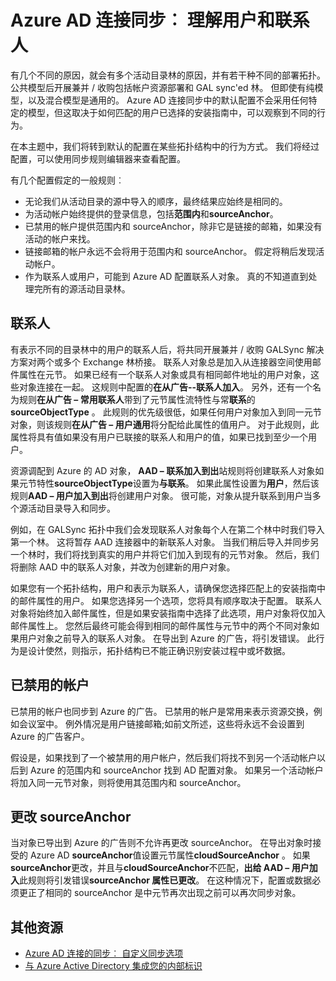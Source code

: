 <properties
    pageTitle="Azure AD 连接同步︰ 理解用户和联系人 |Microsoft Azure"
    description="解释用户和 Azure AD 连接同步的联系人。"
    services="active-directory"
    documentationCenter=""
    authors="markusvi"
    manager="femila"
    editor=""/>

<tags
    ms.service="active-directory"
    ms.workload="identity"
    ms.tgt_pltfrm="na"
    ms.devlang="na"
    ms.topic="article"
    ms.date="10/10/2016"
    ms.author="markusvi;andkjell"/>


# <a name="azure-ad-connect-sync-understanding-users-and-contacts"></a>Azure AD 连接同步︰ 理解用户和联系人

有几个不同的原因，就会有多个活动目录林的原因，并有若干种不同的部署拓扑。 公共模型后开展兼并 / 收购包括帐户资源部署和 GAL sync'ed 林。 但即使有纯模型，以及混合模型是通用的。 Azure AD 连接同步中的默认配置不会采用任何特定的模型，但这取决于如何匹配的用户已选择的安装指南中，可以观察到不同的行为。

在本主题中，我们将转到默认的配置在某些拓扑结构中的行为方式。 我们将经过配置，可以使用同步规则编辑器来查看配置。

有几个配置假定的一般规则︰

- 无论我们从活动目录的源中导入的顺序，最终结果应始终是相同的。
- 为活动帐户始终提供的登录信息，包括**范围内**和**sourceAnchor**。
- 已禁用的帐户提供范围内和 sourceAnchor，除非它是链接的邮箱，如果没有活动的帐户来找。
- 链接邮箱的帐户永远不会将用于范围内和 sourceAnchor。 假定将稍后发现活动帐户。
- 作为联系人或用户，可能到 Azure AD 配置联系人对象。 真的不知道直到处理完所有的源活动目录林。

## <a name="contacts"></a>联系人

有表示不同的目录林中的用户的联系人后，将共同开展兼并 / 收购 GALSync 解决方案对两个或多个 Exchange 林桥接。 联系人对象总是加入从连接器空间使用邮件属性在元节。 如果已经有一个联系人对象或具有相同邮件地址的用户对象，这些对象连接在一起。 这规则中配置的**在从广告--联系人加入**。 另外，还有一个名为规则**在从广告 – 常用联系人**带到了元节属性流特性与常**联系**的**sourceObjectType** 。 此规则的优先级很低，如果任何用户对象加入到同一元节对象，则该规则**在从广告 – 用户通用**将分配给此属性的值用户。 对于此规则，此属性将具有值如果没有用户已联接的联系人和用户的值，如果已找到至少一个用户。

资源调配到 Azure 的 AD 对象， **AAD – 联系加入到出**站规则将创建联系人对象如果元节特性**sourceObjectType**设置为**与联系**。 如果此属性设置为**用户**，然后该规则**AAD – 用户加入到出**将创建用户对象。
很可能，对象从提升联系到用户当多个源活动目录导入和同步。

例如，在 GALSync 拓扑中我们会发现联系人对象每个人在第二个林中时我们导入第一个林。 这将暂存 AAD 连接器中的新联系人对象。 当我们稍后导入并同步另一个林时，我们将找到真实的用户并将它们加入到现有的元节对象。 然后，我们将删除 AAD 中的联系人对象，并改为创建新的用户对象。

如果您有一个拓扑结构，用户和表示为联系人，请确保您选择匹配上的安装指南中的邮件属性的用户。 如果您选择另一个选项，您将具有顺序取决于配置。 联系人对象将始终加入邮件属性，但是如果安装指南中选择了此选项，用户对象将仅加入邮件属性上。 您然后最终可能会得到相同的邮件属性与元节中的两个不同对象如果用户对象之前导入的联系人对象。 在导出到 Azure 的广告，将引发错误。 此行为是设计使然，则指示，拓扑结构已不能正确识别安装过程中或坏数据。

## <a name="disabled-accounts"></a>已禁用的帐户

已禁用的帐户也同步到 Azure 的广告。 已禁用的帐户是常用来表示资源交换，例如会议室中。 例外情况是用户链接邮箱;如前文所述，这些将永远不会设置到 Azure 的广告客户。

假设是，如果找到了一个被禁用的用户帐户，然后我们将找不到另一个活动帐户以后到 Azure 的范围内和 sourceAnchor 找到 AD 配置对象。 如果另一个活动帐户将加入同一元节对象，则将使用其范围内和 sourceAnchor。

## <a name="changing-sourceanchor"></a>更改 sourceAnchor

当对象已导出到 Azure 的广告则不允许再更改 sourceAnchor。 在导出对象时接受的 Azure AD **sourceAnchor**值设置元节属性**cloudSourceAnchor** 。 如果**sourceAnchor**更改，并且与**cloudSourceAnchor**不匹配，**出给 AAD – 用户加入**此规则将引发错误**sourceAnchor 属性已更改**。 在这种情况下，配置或数据必须更正了相同的 sourceAnchor 是中元节再次出现之前可以再次同步对象。

## <a name="additional-resources"></a>其他资源

* [Azure AD 连接的同步︰ 自定义同步选项](active-directory-aadconnectsync-whatis.md)
* [与 Azure Active Directory 集成您的内部标识](active-directory-aadconnect.md)
